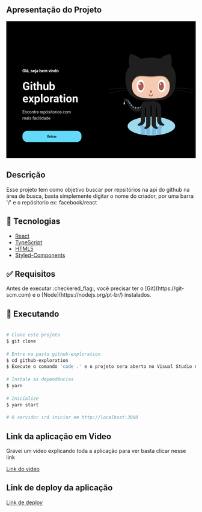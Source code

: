 <h2>Apresentação do Projeto</h2>

<img src="./src/assets/Gitlogo.png" alt="imagem do proejeto"/>

<h2>Descrição</h2>

<p>Esse projeto tem como objetivo buscar por repsitórios na api do github na área de busca, basta simplemente digitar  o nome do criador, por uma barra '/' e o repósitorio 
ex: facebook/react</p>

## :rocket: Tecnologias

- [React](https://pt-br.reactjs.org/)
- [TypeScript](https://www.typescriptlang.org/)
- [HTML5](https://developer.mozilla.org/pt-BR/docs/Web/HTML/HTML5)
- [Styled-Components](https://developer.mozilla.org/pt-BR/docs/Web/CSS)

<div id="requisitos">

## :white_check_mark: Requisitos

<p>Antes de executar :checkered_flag:, você precisar ter o [Git](https://git-scm.com) e o [Node](https://nodejs.org/pt-br/) instalados.</p>

</div>

## :checkered_flag: Executando

```bash

# Clone este projeto
$ git clone

# Entre na pasta github-exploration
$ cd github-exploration
$ Execute o comando 'code .' e o projeto sera aberto no Visual Studio Code

# Instale as dependências
$ yarn

# Inicialize
$ yarn start

# O servidor irá iniciar em http://localhost:3000

```

## Link da aplicação em Video

<p>Gravei um video explicando toda a aplicação para ver basta clicar nesse link</p>

<a href="">Link do video</a>

## Link de deploy da aplicação

<a href="">Link de deploy</a>

